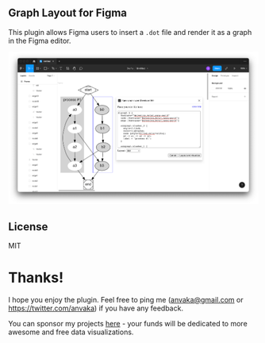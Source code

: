 ## Graph Layout for Figma

This plugin allows Figma users to insert a `.dot` file and
render it as a graph in the Figma editor.

![dot file being imported into Figma](screenshot.png)

## License

MIT

# Thanks!

I hope you enjoy the plugin. Feel free to ping me (anvaka@gmail.com or https://twitter.com/anvaka) if
you have any feedback.

You can sponsor my projects [here](https://github.com/sponsors/anvaka) - your funds will be dedicated to more awesome and free data visualizations.

